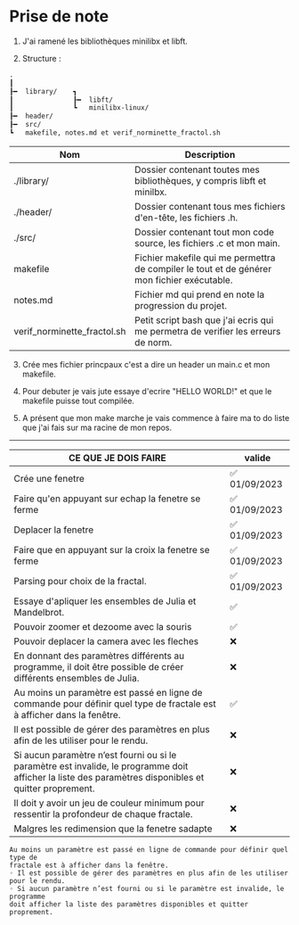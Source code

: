# Prise de note

1. J'ai ramené les bibliothèques minilibx et libft.

2. Structure :
``` md
.
┃
┠━	library/	┓
┃				┠━	libft/
┃				┗	minilibx-linux/
┠━	header/
┠━	src/
┗	makefile, notes.md et verif_norminette_fractol.sh
```

| Nom | Description |
|-----|-------------|
| ./library/ | Dossier contenant toutes mes bibliothèques, y compris libft et minilbx. |
| ./header/ | Dossier contenant tous mes fichiers d'en-tête, les fichiers .h. |
| ./src/ | Dossier contenant tout mon code source, les fichiers .c et mon main. |
| makefile | Fichier makefile qui me permettra de compiler le tout et de générer mon fichier exécutable. |
| notes.md | Fichier md qui prend en note la progression du projet. |
| verif_norminette_fractol.sh | Petit script bash que j'ai ecris qui me permetra de verifier les erreurs de norm. |

3. Crée mes fichier princpaux c'est a dire un header un main.c et mon makefile.

4. Pour debuter je vais jute essaye d'ecrire "HELLO WORLD!" et que le makefile puisse tout compilée.

5. A présent que mon make marche je vais commence à faire ma to do liste que j'ai fais sur ma racine de mon repos.

---

|       CE QUE JE DOIS FAIRE        |  valide      |
| ----------------------------- | ------------ |
|      Crée une fenetre         | ✅ 01/09/2023 |
| Faire qu'en appuyant sur echap la fenetre se ferme | ✅ 01/09/2023 |
|      Deplacer la fenetre      | ✅ 01/09/2023 |
| Faire que en appuyant sur la croix la fenetre se ferme |✅ 01/09/2023 |
| Parsing pour choix de la fractal. |✅ 01/09/2023|
| Essaye d'apliquer les ensembles de Julia et Mandelbrot. |      ✅       |
| Pouvoir zoomer et dezoome avec la souris |      ✅       |
| Pouvoir deplacer la camera avec les fleches |      ❌       |
| En donnant des paramètres différents au programme, il doit être possible de créer différents ensembles de Julia. |      ❌       |
| Au moins un paramètre est passé en ligne de commande pour définir quel type de fractale est à afficher dans la fenêtre. |      ✅       |
| Il est possible de gérer des paramètres en plus afin de les utiliser pour le rendu. |      ❌       |
| Si aucun paramètre n’est fourni ou si le paramètre est invalide, le programme doit afficher la liste des paramètres disponibles et quitter proprement. |      ❌       |
| Il doit y avoir un jeu de couleur minimum pour ressentir la profondeur de chaque fractale. |      ❌       |
| Malgres les redimension que la fenetre sadapte |      ❌       |

```
Au moins un paramètre est passé en ligne de commande pour définir quel type de
fractale est à afficher dans la fenêtre.
◦ Il est possible de gérer des paramètres en plus afin de les utiliser pour le rendu.
◦ Si aucun paramètre n’est fourni ou si le paramètre est invalide, le programme
doit afficher la liste des paramètres disponibles et quitter proprement.
```